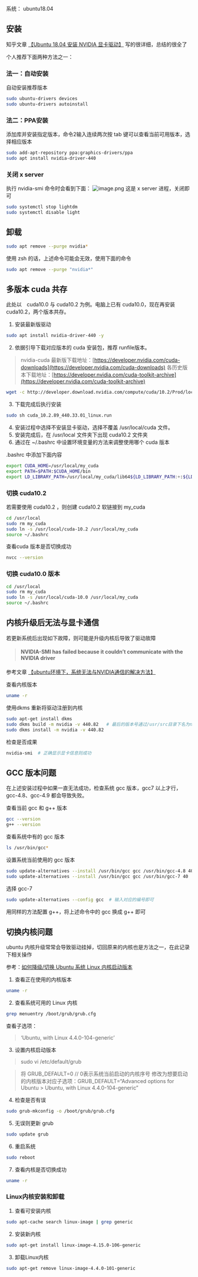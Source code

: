 系统： ubuntu18.04

## 安装
知乎文章 [【Ubuntu 18.04 安装 NVIDIA 显卡驱动】](https://zhuanlan.zhihu.com/p/59618999) 写的很详细，总结的很全了

个人推荐下面两种方法之一：

### 法一：自动安装
自动安装推荐版本
```bash
sudo ubuntu-drivers devices
sudo ubuntu-drivers autoinstall
```
### 法二：PPA安装
添加库并安装指定版本，命令2输入连续两次按 tab 键可以查看当前可用版本，选择相应版本
```bash
sudo add-apt-repository ppa:graphics-drivers/ppa
sudo apt install nvidia-driver-440
```
### 关闭 x server
执行 nvidia-smi 命令时会看到下面：
![image.png](https://cdn.nlark.com/yuque/0/2020/png/211857/1592360474261-a11bb312-9d8c-45c8-9024-521210a37ec8.png#align=left&display=inline&height=66&margin=%5Bobject%20Object%5D&name=image.png&originHeight=132&originWidth=888&size=9469&status=done&style=none&width=444)
这是 x server 进程，关闭即可
```bash
sudo systemctl stop lightdm
sudo systemctl disable light
```
## 卸载
```bash
sudo apt remove --purge nvidia*
```
使用 zsh 的话，上述命令可能会无效，使用下面的命令
```bash
sudo apt remove --purge "nvidia*"
```

## 多版本 cuda 共存
此处以　cuda10.0 与 cuda10.2 为例。电脑上已有 cuda10.0，现在再安装 cuda10.2，两个版本共存。

1. 安装最新版驱动
```bash
sudo apt install nvidia-driver-440 -y
```

2. 依据引导下载对应版本的 cuda 安装包，推荐 runfile版本。
> nvidia-cuda 最新版下载地址：[https://developer.nvidia.com/cuda-downloads](https://developer.nvidia.com/cuda-downloads)
> 各历史版本下载地址：[https://developer.nvidia.com/cuda-toolkit-archive](https://developer.nvidia.com/cuda-toolkit-archive)

```bash
wget -c http://developer.download.nvidia.com/compute/cuda/10.2/Prod/local_installers/cuda_10.2.89_440.33.01_linux.run
```

3. 下载完成后执行安装
```bash
sudo sh cuda_10.2.89_440.33.01_linux.run
```

4. 安装过程中选择不安装显卡驱动，选择不覆盖 /usr/local/cuda 文件。
4. 安装完成后，在  /usr/local 文件夹下出现 cuda10.2 文件夹
4. 通过在 ~/.bashrc 中设置环境变量的方法来调整使用哪个 cuda 版本

.bashrc 中添加下面内容
```bash
export CUDA_HOME=/usr/local/my_cuda 
export PATH=$PATH:$CUDA_HOME/bin 
export LD_LIBRARY_PATH=/usr/local/my_cuda/lib64${LD_LIBRARY_PATH:+:${LD_LIBRARY_PATH}}

```
### 切换 cuda10.2
若需要使用 cuda10.2 ，则创建 cuda10.2 软链接到 my_cuda
```bash
cd /usr/local
sudo rm my_cuda
sudo ln -s /usr/local/cuda-10.2 /usr/local/my_cuda
source ~/.bashrc
```
查看cuda 版本是否切换成功
```bash
nvcc --version
```
### 切换 cuda10.0 版本
```bash
cd /usr/local
sudo rm my_cuda
sudo ln -s /usr/local/cuda-10.0 /usr/local/my_cuda
source ~/.bashrc
```

## 内核升级后无法与显卡通信
若更新系统后出现如下故障，则可能是升级内核后导致了驱动故障
> #### NVIDIA-SMI has failed because it couldn’t communicate with the NVIDIA driver 


参考文章 [【ubuntu环境下，系统无法与NVIDIA通信的解决方法】](https://wangpei.ink/2019/01/19/NVIDIA-SMI-has-failed-because-it-couldn't-communicate-with-the-NVIDIA-driver%E7%9A%84%E8%A7%A3%E5%86%B3%E6%96%B9%E6%B3%95/)

查看内核版本
```bash
uname -r
```
使用dkms 重新将驱动注册到内核
```bash
sudo apt-get install dkms
sudo dkms build -m nvidia -v 440.82   # 最后的版本号通过/usr/src目录下名为nvidia-***.**的文件夹获得
sudo dkms install -m nvidia -v 440.82
```
检查是否成果
```bash
nvidia-smi  # 正确显示显卡信息则成功
```
## GCC 版本问题
在上述安装过程中如果一直无法成功，检查系统 gcc 版本，gcc7 以上才行，gcc-4.8、gcc-4.9 都会导致失败。

查看当前 gcc 和 g++ 版本
```bash
gcc --version
g++ --version
```
查看系统中有的 gcc 版本
```bash
ls /usr/bin/gcc*
```
设置系统当前使用的 gcc 版本
```bash
sudo update-alternatives --install /usr/bin/gcc gcc /usr/bin/gcc-4.8 40  # 最后的数字代表优先级
sudo update-alternatives --install /usr/bin/gcc gcc /usr/bin/gcc-7 40  # 最后的数字代表优先级
```
选择 gcc-7
```bash
sudo update-alternatives --config gcc  # 输入对应的编号即可
```
用同样的方法配置 g++，将上述命令中的 gcc 换成 g++ 即可

## 切换内核问题
ubuntu 内核升级常常会导致驱动挂掉，切回原来的内核也是方法之一，在此记录下相关操作

参考：[如何降级/切换 Ubuntu 系统 Linux 内核启动版本](https://zhengdao.github.io/2018/10/09/switch-ubuntu-linux-kernel/)

1. 查看正在使用的内核版本
```bash
uname -r
```

2. 查看系统可用的 Linux 内核
```bash
grep menuentry /boot/grub/grub.cfg
```
查看子选项：
> ‘Ubuntu, with Linux 4.4.0-104-generic’


3. 设置内核启动版本
> sudo vi /etc/default/grub


> 将 GRUB_DEFAULT=0  // 0表示系统当前启动的内核序号
修改为想要启动的内核版本对应子选项：GRUB_DEFAULT=“Advanced options for Ubuntu > Ubuntu, with Linux 4.4.0-104-generic”

4. 检查是否有误
```bash
sudo grub-mkconfig -o /boot/grub/grub.cfg
```

5. 无误则更新 grub
```bash
sudo update grub
```

6. 重启系统
```bash
sudo reboot
```

7. 查看内核是否切换成功
```bash
uname -r
```

### Linux内核安装和卸载

1. 查看可安装内核
```bash
sudo apt-cache search linux-image | grep generic
```

2. 安装新内核
```bash
sudo apt-get install linux-image-4.15.0-106-generic
```

3. 卸载Linux内核
```bash
sudo apt-get remove linux-image-4.4.0-101-generic
```

